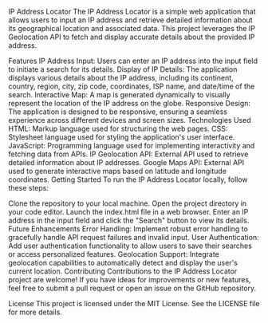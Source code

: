 IP Address Locator
The IP Address Locator is a simple web application that allows users to input an IP address and retrieve detailed information about its geographical location and associated data. This project leverages the IP Geolocation API to fetch and display accurate details about the provided IP address.

Features
IP Address Input: Users can enter an IP address into the input field to initiate a search for its details.
Display of IP Details: The application displays various details about the IP address, including its continent, country, region, city, zip code, coordinates, ISP name, and date/time of the search.
Interactive Map: A map is generated dynamically to visually represent the location of the IP address on the globe.
Responsive Design: The application is designed to be responsive, ensuring a seamless experience across different devices and screen sizes.
Technologies Used
HTML: Markup language used for structuring the web pages.
CSS: Stylesheet language used for styling the application's user interface.
JavaScript: Programming language used for implementing interactivity and fetching data from APIs.
IP Geolocation API: External API used to retrieve detailed information about IP addresses.
Google Maps API: External API used to generate interactive maps based on latitude and longitude coordinates.
Getting Started
To run the IP Address Locator locally, follow these steps:

Clone the repository to your local machine.
Open the project directory in your code editor.
Launch the index.html file in a web browser.
Enter an IP address in the input field and click the "Search" button to view its details.
Future Enhancements
Error Handling: Implement robust error handling to gracefully handle API request failures and invalid input.
User Authentication: Add user authentication functionality to allow users to save their searches or access personalized features.
Geolocation Support: Integrate geolocation capabilities to automatically detect and display the user's current location.
Contributing
Contributions to the IP Address Locator project are welcome! If you have ideas for improvements or new features, feel free to submit a pull request or open an issue on the GitHub repository.

License
This project is licensed under the MIT License. See the LICENSE file for more details.
